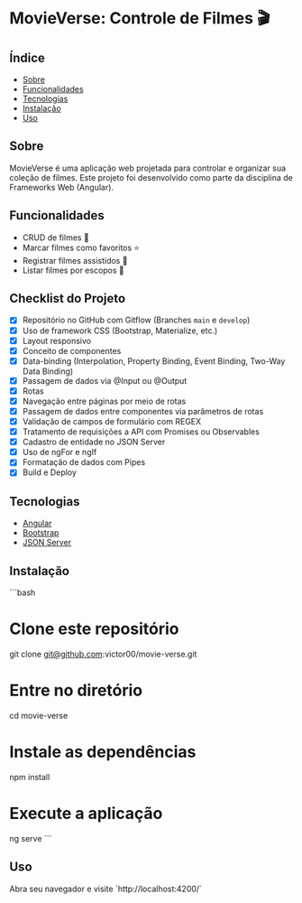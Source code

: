 # MovieVerse: Controle de Filmes 🎬

## Índice

- [Sobre](#sobre)
- [Funcionalidades](#funcionalidades)
- [Tecnologias](#tecnologias)
- [Instalação](#instalação)
- [Uso](#uso)

## Sobre

MovieVerse é uma aplicação web projetada para controlar e organizar sua coleção de filmes. Este projeto foi desenvolvido como parte da disciplina de Frameworks Web (Angular).

## Funcionalidades

- CRUD de filmes 🎥
- Marcar filmes como favoritos ⭐
- Registrar filmes assistidos 👀
- Listar filmes por escopos 📑

## Checklist do Projeto

- [x] Repositório no GitHub com Gitflow (Branches `main` e `develop`)
- [x] Uso de framework CSS (Bootstrap, Materialize, etc.)
- [x] Layout responsivo
- [x] Conceito de componentes
- [x] Data-binding (Interpolation, Property Binding, Event Binding, Two-Way Data Binding)
- [x] Passagem de dados via @Input ou @Output
- [x] Rotas
- [x] Navegação entre páginas por meio de rotas
- [x] Passagem de dados entre componentes via parâmetros de rotas
- [x] Validação de campos de formulário com REGEX
- [x] Tratamento de requisições a API com Promises ou Observables
- [x] Cadastro de entidade no JSON Server
- [x] Uso de ngFor e ngIf
- [x] Formatação de dados com Pipes
- [x] Build e Deploy

## Tecnologias

- [Angular](https://angular.io/)
- [Bootstrap](https://getbootstrap.com/)
- [JSON Server](https://github.com/typicode/json-server)

## Instalação

\`\`\`bash
# Clone este repositório
git clone git@github.com:victor00/movie-verse.git

# Entre no diretório
cd movie-verse

# Instale as dependências
npm install

# Execute a aplicação
ng serve
\`\`\`

## Uso

Abra seu navegador e visite \`http://localhost:4200/\`
